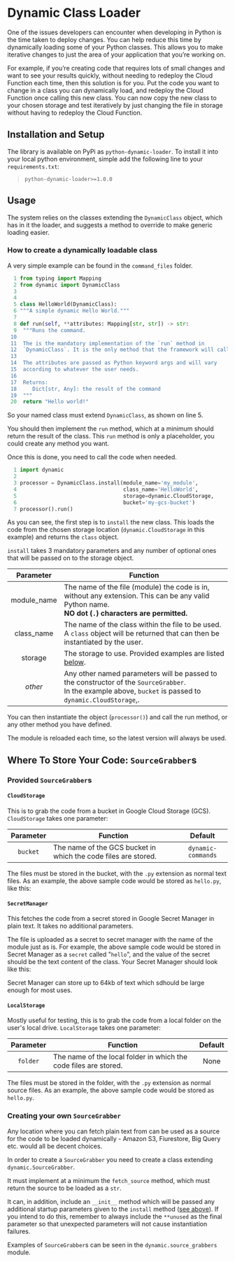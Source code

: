# Dynamic Class Loader

One of the issues developers can encounter when developing in Python is the
time taken to deploy changes. You can help reduce this time by dynamically
loading some of your Python classes. This allows you to make iterative changes
to just the area of your application that you’re working on.

For example, if you’re creating code that requires lots of small changes and
want to see your results quickly, without needing to redeploy the
Cloud Function each time, then this solution is for you. Put the code you
want to change in a class you can dynamically load, and redeploy the Cloud
Function once calling this new class. You can now copy the new class to your
chosen storage and test iteratively by just changing the file in storage without
having to redeploy the Cloud Function.

## Installation and Setup

The library is available on PyPi as `python-dynamic-loader`. To install it
into your local python environment, simple add the following line to your
`requirements.txt`:

> `python-dynamic-loader>=1.0.0`

## Usage

The system relies on the classes extending the `DynamicClass` object, which has
in it the loader, and suggests a method to override to make generic loading
easier.

### How to create a dynamically loadable class

A very simple example can be found in the `command_files` folder.

```python
  1 from typing import Mapping
  2 from dynamic import DynamicClass
  3
  4
  5 class HelloWorld(DynamicClass):
  6 """A simple dynamic Hello World."""
  7
  8 def run(self, **attributes: Mapping[str, str]) -> str:
  9  """Runs the command.
 10
 11  The is the mandatory implementation of the `run` method in
 12  `DynamicClass`. It is the only method that the framework will call.
 13
 14  The attributes are passed as Python keyword args and will vary
 15  according to whatever the user needs.
 16
 17  Returns:
 18     Dict[str, Any]: the result of the command
 19  """
 20  return "Hello world!"
```

So your named class must extend `DynamicClass`, as shown on line 5.

You should then implement the `run` method, which at a minimum should return the
result of the class. This `run` method is only a placeholder, you could create
any method you want.

Once this is done, you need to call the code when needed.

```python
  1 import dynamic
  2
  3 processor = DynamicClass.install(module_name='my_module',
  4                                  class_name='HelloWorld',
  5                                  storage=dynamic.CloudStorage,
  6                                  bucket='my-gcs-bucket')
  7 processor().run()
```

As you can see, the first step is to `install` the new class. This loads the
code from the chosen storage location (`dynamic.CloudStorage` in this example)
and returns the `class` object.

`install` takes 3 mandatory parameters and any number of optional ones that will
be passed on to the storage object.

<a href="#install"></a>

| Parameter | Function  |
|:-:|-|
|module_name|The name of the file (module) the code is in, without any extension. This can be any valid Python name. <br/> **NO  dot (`.`) characters are permitted.**|
|class_name|The name of the class within the file to be used. A `class` object will be returned that can then be instantiated by the user.|
|storage|The storage to use. Provided examples are listed [below](#provided-sourcegrabbers).|
|_other_|Any other named parameters will be passed to the constructor of the `SourceGrabber`. <br/>In the example above, `bucket` is passed to `dynamic.CloudStorage`,.|

You can then instantiate the object (`processor()`) and call the run method, or
any other method you have defined.

The module is reloaded each time, so the latest version will always be used.

## Where To Store Your Code: `SourceGrabber`s

### Provided `SourceGrabber`s

#### `CloudStorage`

This is to grab the code from a bucket in Google Cloud Storage (GCS).
`CloudStorage` takes one parameter:

| Parameter | Function  | Default |
|:-:|-|:-:|
|`bucket`|The name of the GCS bucket in which the code files are stored.|`dynamic-commands`|

The files must be stored in the bucket, with the `.py` extension as normal text
files. As an example, the above sample code would be stored as `hello.py`, like
this:


#### `SecretManager`

This fetches the code from a secret stored in Google Secret Manager in plain
text. It takes no additional parameters.

The file is uploaded as a secret to secret manager with the name of the module
just as is. For example, the above sample code would be stored in Secret Manager
as a `secret` called "`hello`", and the value of the secret should be the text
content of the class. Your Secret Manager should look like this:

Secret Manager can store up to 64kb of text which sdhould be large enough for
most uses.

#### `LocalStorage`

Mostly useful for testing, this is to grab the code from a local folder on the
user's local drive.
`LocalStorage` takes one parameter:

| Parameter | Function  | Default |
|:-:|-|:-:|
|`folder`|The name of the local folder in which the code files are stored.|None|

The files must be stored in the folder, with the `.py` extension as normal
source files. As an example, the above sample code would be stored as
`hello.py`.

### Creating your own `SourceGrabber`

Any location where you can fetch plain text from can be used as a source for the
code to be loaded dynamically - Amazon S3, Fiurestore, Big Query etc. would all
be decent choices.

In order to create a `SourceGrabber` you need to create a class extending
`dynamic.SourceGrabber`.

It must implement at a minimum the `fetch_source`
method, which must return the source to be loaded as a `str`.

It can, in addition, include an `__init__` method which will be passed any
additional startup parameters given to the `install` method
([see above](#install)). If you intend to do this, remember to always include
the `**unused` as the final parameter so that unexpected parameters will not
cause instantiation failures.

Examples of `SourceGrabber`s can be seen in the `dynamic.source_grabbers`
module.
